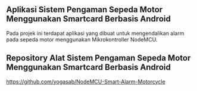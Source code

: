 ## Aplikasi Sistem Pengaman Sepeda Motor Menggunakan Smartcard Berbasis Android

Pada projek ini terdapat aplikasi yang dibuat untuk mengendalikan alarm pada sepeda motor menggunakan Mikrokontroller NodeMCU. 

## Repository Alat Sistem Pengaman Sepeda Motor Menggunakan Smartcard Berbasis Android

https://github.com/yogasab/NodeMCU-Smart-Alarm-Motorcycle
